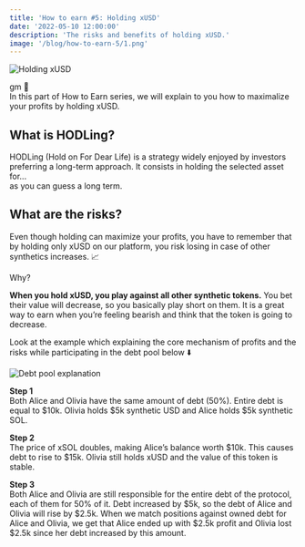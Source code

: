 ```yaml
---
title: 'How to earn #5: Holding xUSD'
date: '2022-05-10 12:00:00'
description: 'The risks and benefits of holding xUSD.'
image: '/blog/how-to-earn-5/1.png'
---
```


![Holding xUSD](/blog/how-to-earn-5/1.png 'horizontal')

gm 👋  
In this part of How to Earn series, we will explain to you how to maximalize your profits by holding xUSD.

## What is HODLing?

HODLing (Hold on For Dear Life) is a strategy widely enjoyed by investors preferring a long-term approach. It consists in holding the selected asset for...  
as you can guess a long term.

## What are the risks?

Even though holding can maximize your profits, you have to remember that by holding only xUSD on our platform, you risk losing in case of other synthetics increases. 📈

Why?

**When you hold xUSD, you play against all other synthetic tokens.** You bet their value will decrease, so you basically play short on them. It is a great way to earn when you’re feeling bearish and think that the token is going to decrease.

Look at the example which explaining the core mechanism of profits and the risks while participating in the debt pool below ⬇️

![Debt pool explanation](/blog/how-to-earn-5/2.png 'horizontal')

**Step 1**  
Both Alice and Olivia have the same amount of debt (50%). Entire debt is equal to $10k. Olivia holds $5k synthetic USD and Alice holds $5k synthetic SOL.

**Step 2**  
The price of xSOL doubles, making Alice’s balance worth $10k. This causes debt to rise to $15k. Olivia still holds xUSD and the value of this token is stable.

**Step 3**  
Both Alice and Olivia are still responsible for the entire debt of the protocol, each of them for 50% of it. Debt increased by $5k, so the debt of Alice and Olivia will rise by $2.5k. When we match positions against owned debt for Alice and Olivia, we get that Alice ended up with $2.5k profit and Olivia lost $2.5k since her debt increased by this amount.
